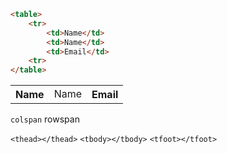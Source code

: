 ```html
<table>
	<tr>
		<td>Name</td>
		<td>Name</td>
		<td>Email</td>
	<tr>
</table>
```

<table>
	<tr>
		<th>Name</th>
		<td>Name</th>
		<th>Email</th>
	<tr>
</table>

`colspan`
rowspan

`<thead></thead>`
`<tbody></tbody>`
`<tfoot></tfoot>`